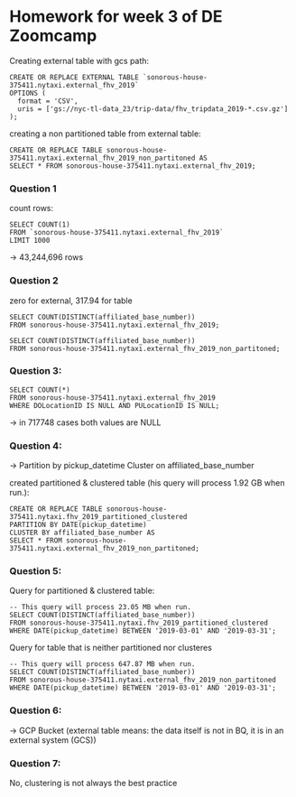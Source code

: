 # Homework for week 3 of DE Zoomcamp


Creating external table with gcs path:

```
CREATE OR REPLACE EXTERNAL TABLE `sonorous-house-375411.nytaxi.external_fhv_2019`
OPTIONS (
  format = 'CSV',
  uris = ['gs://nyc-tl-data_23/trip-data/fhv_tripdata_2019-*.csv.gz']
);
```
creating a non partitioned table from external table:
```
CREATE OR REPLACE TABLE sonorous-house-375411.nytaxi.external_fhv_2019_non_partitoned AS
SELECT * FROM sonorous-house-375411.nytaxi.external_fhv_2019;
```

### Question 1 

count rows:

```
SELECT COUNT(1) 
FROM `sonorous-house-375411.nytaxi.external_fhv_2019` 
LIMIT 1000
```
&rarr; 43,244,696 rows

### Question 2

zero for external, 317.94 for table

```
SELECT COUNT(DISTINCT(affiliated_base_number))
FROM sonorous-house-375411.nytaxi.external_fhv_2019;
```

```
SELECT COUNT(DISTINCT(affiliated_base_number))
FROM sonorous-house-375411.nytaxi.external_fhv_2019_non_partitoned;
```

### Question 3:


```
SELECT COUNT(*)
FROM sonorous-house-375411.nytaxi.external_fhv_2019
WHERE DOLocationID IS NULL AND PULocationID IS NULL;
```
&rarr; in 717748 cases both values are NULL

### Question 4:

&rarr; Partition by pickup_datetime Cluster on affiliated_base_number

created partitioned & clustered table (his query will process 1.92 GB when run.):

```
CREATE OR REPLACE TABLE sonorous-house-375411.nytaxi.fhv_2019_partitioned_clustered
PARTITION BY DATE(pickup_datetime)
CLUSTER BY affiliated_base_number AS
SELECT * FROM sonorous-house-375411.nytaxi.external_fhv_2019_non_partitoned;
```


### Question 5:

Query for partitioned & clustered table:
```
-- This query will process 23.05 MB when run.
SELECT COUNT(DISTINCT(affiliated_base_number))
FROM sonorous-house-375411.nytaxi.fhv_2019_partitioned_clustered
WHERE DATE(pickup_datetime) BETWEEN '2019-03-01' AND '2019-03-31';
```


Query for table that is neither partitioned nor clusteres

```
-- This query will process 647.87 MB when run.
SELECT COUNT(DISTINCT(affiliated_base_number))
FROM sonorous-house-375411.nytaxi.external_fhv_2019_non_partitoned
WHERE DATE(pickup_datetime) BETWEEN '2019-03-01' AND '2019-03-31';
```

### Question 6:

&rarr; GCP Bucket (external table means: the data itself is not in BQ, it is in an external system (GCS))


### Question 7:

No, clustering is not always the best practice
